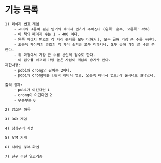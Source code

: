 # 기능 목록
    1) 페이지 번호 게임
        - 포비와 크롱이 펼친 임의의 페이지 번호가 주어진다 (왼쪽: 홀수, 오른쪽: 짝수).
        - 이 책의 페이지 수는 1 ~ 400 이다.
        - 왼쪽 페이지 번호의 각 자리 숫자를 모두 더하거나, 모두 곱해 가장 큰 수를 구한다.
        - 오른쪽 페이지의 번호의 각 자리 숫자를 모두 더하거나, 모두 곱해 가장 큰 수를 구한다.
        - 위 과정에서 가장 큰 수를 본인의 점수로 한다.
        - 이 점수를 비교해 가장 높은 사람이 게임의 승자가 된다.
    제한사항:
        - pobi와 crong의 길이는 2이다.
        - pobi와 crong에는 [왼쪽 페이지 번호, 오른쪽 페이지 번호]가 순서대로 들어있다.
        
    출력 결과:
        - pobi가 이긴다면 1
        - crong이 이긴다면 2
        - 무슨부는 0
    
    2) 암호문 해독

    3) 369 게임

    4) 청개구리 사전

    5) ATM 기계

    6) 닉네임 중복 확인

    7) 친구 추천 알고리즘
    